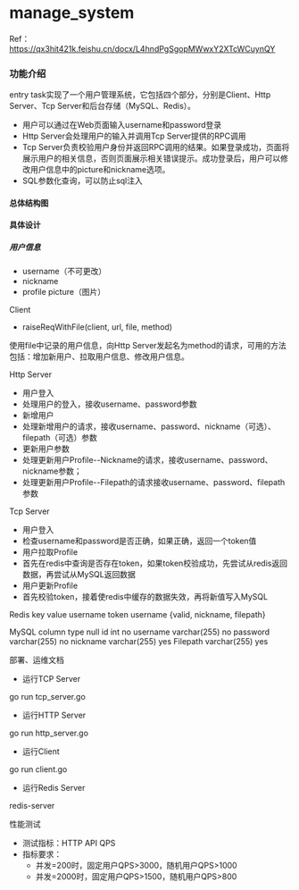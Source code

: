 # manage_system
Ref： https://qx3hit421k.feishu.cn/docx/L4hndPgSgopMWwxY2XTcWCuynQY

### 功能介绍
entry task实现了一个用户管理系统，它包括四个部分，分别是Client、Http Server、Tcp Server和后台存储（MySQL、Redis）。
- 用户可以通过在Web页面输入username和password登录
- Http Server会处理用户的输入并调用Tcp Server提供的RPC调用
- Tcp Server负责校验用户身份并返回RPC调用的结果。如果登录成功，页面将展示用户的相关信息，否则页面展示相关错误提示。成功登录后，用户可以修改用户信息中的picture和nickname选项。
- SQL参数化查询，可以防止sql注入

#### 总体结构图
#### 具体设计
##### 用户信息
- username（不可更改）
- nickname
- profile picture（图片）

Client
- raiseReqWithFile(client, url, file, method)

使用file中记录的用户信息，向Http Server发起名为method的请求，可用的方法包括：增加新用户、拉取用户信息、修改用户信息。

Http Server
- 用户登入
- 处理用户的登入，接收username、password参数
- 新增用户
- 处理新增用户的请求，接收username、password、nickname（可选）、filepath（可选）参数
- 更新用户参数
- 处理更新用户Profile--Nickname的请求，接收username、password、nickname参数；
- 处理更新用户Profile--Filepath的请求接收username、password、filepath参数

Tcp Server
- 用户登入
- 检查username和password是否正确，如果正确，返回一个token值
- 用户拉取Profile
- 首先在redis中查询是否存在token，如果token校验成功，先尝试从redis返回数据，再尝试从MySQL返回数据
- 用户更新Profile
- 首先校验token，接着使redis中缓存的数据失效，再将新值写入MySQL

Redis
key	value
username	token
username	{valid, nickname, filepath}

MySQL
column	type	null
id	int	no
username	varchar(255)	no
password	varchar(255)	no
nickname	varchar(255)	yes
Filepath	varchar(255)	yes

部署、运维文档
- 运行TCP Server

go run tcp_server.go

- 运行HTTP Server

go run http_server.go

- 运行Client

go run client.go

- 运行Redis Server

redis-server

性能测试
- 测试指标：HTTP API QPS
- 指标要求： 
  - 并发=200时，固定用户QPS>3000，随机用户QPS>1000
  - 并发=2000时，固定用户QPS>1500，随机用户QPS>800
